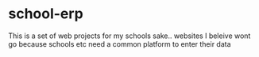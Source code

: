 # school-erp
This is a set of web projects for my schools sake.. websites I beleive wont go because schools etc need a common platform to enter their data
